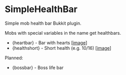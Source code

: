 # SimpleHealthBar
Simple mob health bar Bukkit plugin.

Mobs with special variables in the name get healthbars.
* {heartbar} - Bar with hearts [[image](http://i.moep.tv/ce83J0EL.png)]
* {healthshort} - Short health (e.g. 10/16) [[image](http://i.moep.tv/hKQsangD.png)]

Planned:
* {bossbar} - Boss life bar
